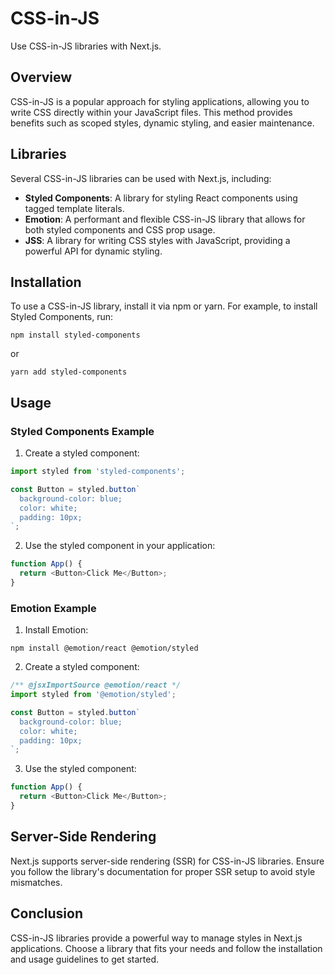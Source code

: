 # CSS-in-JS

Use CSS-in-JS libraries with Next.js.

## Overview

CSS-in-JS is a popular approach for styling applications, allowing you to write CSS directly within your JavaScript files. This method provides benefits such as scoped styles, dynamic styling, and easier maintenance.

## Libraries

Several CSS-in-JS libraries can be used with Next.js, including:

- **Styled Components**: A library for styling React components using tagged template literals.
- **Emotion**: A performant and flexible CSS-in-JS library that allows for both styled components and CSS prop usage.
- **JSS**: A library for writing CSS styles with JavaScript, providing a powerful API for dynamic styling.

## Installation

To use a CSS-in-JS library, install it via npm or yarn. For example, to install Styled Components, run:

```
npm install styled-components
```

or

```
yarn add styled-components
```

## Usage

### Styled Components Example

1. Create a styled component:

```javascript
import styled from 'styled-components';

const Button = styled.button`
  background-color: blue;
  color: white;
  padding: 10px;
`;
```

2. Use the styled component in your application:

```javascript
function App() {
  return <Button>Click Me</Button>;
}
```

### Emotion Example

1. Install Emotion:

```
npm install @emotion/react @emotion/styled
```

2. Create a styled component:

```javascript
/** @jsxImportSource @emotion/react */
import styled from '@emotion/styled';

const Button = styled.button`
  background-color: blue;
  color: white;
  padding: 10px;
`;
```

3. Use the styled component:

```javascript
function App() {
  return <Button>Click Me</Button>;
}
```

## Server-Side Rendering

Next.js supports server-side rendering (SSR) for CSS-in-JS libraries. Ensure you follow the library's documentation for proper SSR setup to avoid style mismatches.

## Conclusion

CSS-in-JS libraries provide a powerful way to manage styles in Next.js applications. Choose a library that fits your needs and follow the installation and usage guidelines to get started.